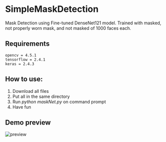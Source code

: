 # SimpleMaskDetection
Mask Detection using Fine-tuned DenseNet121 model.
Trained with masked, not properly worn mask, and not masked of 1000 faces each.

## Requirements
```
opencv = 4.5.1
tensorflow = 2.4.1
keras = 2.4.3
```

## How to use:
1. Download all files
2. Put all in the same directory 
3. Run *python maskNet.py* on command prompt
4. Have fun

## Demo preview
![preview](https://user-images.githubusercontent.com/70200533/133961770-cc0711da-55fa-4cde-84b5-70fc45c20999.gif)
